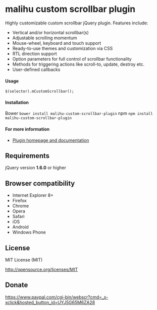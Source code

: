 malihu custom scrollbar plugin
================================

Highly customizable custom scrollbar jQuery plugin. Features include: 

* Vertical and/or horizontal scrollbar(s)  
* Adjustable scrolling momentum 
* Mouse-wheel, keyboard and touch support 
* Ready-to-use themes and customization via CSS 
* RTL direction support 
* Option parameters for full control of scrollbar functionality 
* Methods for triggering actions like scroll-to, update, destroy etc. 
* User-defined callbacks 

#### Usage 

`$(selector).mCustomScrollbar();` 

#### Installation

Bower `bower install malihu-custom-scrollbar-plugin` 
npm `npm install malihu-custom-scrollbar-plugin` 

#### For more information 

* [Plugin homepage and documentation](http://manos.malihu.gr/jquery-custom-content-scroller) 

Requirements
-------------------------

jQuery version **1.6.0** or higher

Browser compatibility
-------------------------

* Internet Explorer 8+ 
* Firefox 
* Chrome 
* Opera 
* Safari  
* iOS 
* Android 
* Windows Phone

License 
-------------------------

MIT License (MIT)

http://opensource.org/licenses/MIT

Donate 
-------------------------

https://www.paypal.com/cgi-bin/webscr?cmd=_s-xclick&hosted_button_id=UYJ5G65M6ZA28